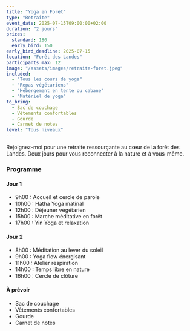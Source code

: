 ```yaml
---
title: "Yoga en Forêt"
type: "Retraite"
event_date: 2025-07-15T09:00:00+02:00
duration: "2 jours"
prices:
  standard: 180
  early_bird: 150
early_bird_deadline: 2025-07-15
location: "Forêt des Landes"
participants_max: 12
image: "/assets/images/retraite-foret.jpeg"
included:
  - "Tous les cours de yoga"
  - "Repas végétariens"
  - "Hébergement en tente ou cabane"
  - "Matériel de yoga"
to_bring:
  - Sac de couchage
  - Vêtements confortables
  - Gourde
  - Carnet de notes
level: "Tous niveaux"
---
```


Rejoignez-moi pour une retraite ressourçante au cœur de la forêt des Landes. Deux jours pour vous reconnecter à la nature et à vous-même.

### Programme

#### Jour 1
- 9h00 : Accueil et cercle de parole
- 10h00 : Hatha Yoga matinal
- 12h00 : Déjeuner végétarien
- 15h00 : Marche méditative en forêt
- 17h00 : Yin Yoga et relaxation

#### Jour 2
- 8h00 : Méditation au lever du soleil
- 9h00 : Yoga flow énergisant
- 11h00 : Atelier respiration
- 14h00 : Temps libre en nature
- 16h00 : Cercle de clôture

#### À prévoir

- Sac de couchage
- Vêtements confortables
- Gourde
- Carnet de notes

